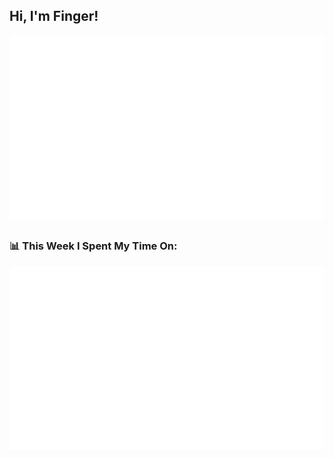 <h2> Hi, I'm Finger!</h2>

<img align="right" src="https://raw.githubusercontent.com/spianmo/github-stats/master/generated/overview.svg#gh-light-mode-only">

<!-- <img align="right" height="160em" src="https://github-readme-stats-eight-theta.vercel.app/api/top-langs/?username=spianmo&layout=compact&langs_count=8&theme=algolia"/>	 -->
	
```go
package main

type Me struct {
	Name   string
	Job    string
	Code   string
	Skills string
}

func main() {
	me := &Me{
		Name:   "Finger",
		Job:    "Client-side Engineer",
		Code:   "Java, Kotlin, C#, Rust and C++ and Others",
		Skills: "Android, Security, Cross-platform client, NLP, CV, ASR ^o^",
	}
	_ = me
}
```


<h3>📊 This Week I Spent My Time On:</h3>
<img align='right' src="https://raw.githubusercontent.com/spianmo/github-stats/master/generated/languages.svg#gh-light-mode-only">

<!--START_SECTION:waka-->

```txt
C++                    12 hrs 55 mins  ████████▒░░░░░░░░░░░░░░░░   33.97 %
CMake                  7 hrs 45 mins   █████░░░░░░░░░░░░░░░░░░░░   20.38 %
Kotlin                 7 hrs 37 mins   █████░░░░░░░░░░░░░░░░░░░░   20.05 %
Vue.js                 2 hrs 38 mins   █▓░░░░░░░░░░░░░░░░░░░░░░░   06.93 %
TypeScript             2 hrs 19 mins   █▓░░░░░░░░░░░░░░░░░░░░░░░   06.13 %
```

<!--END_SECTION:waka-->
